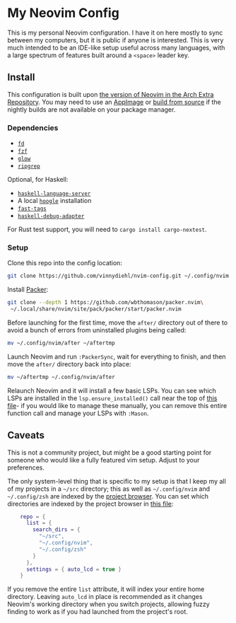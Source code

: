 # My Neovim Config

This is my personal Neovim configuration. I have it on here mostly to sync
between my computers, but it is public if anyone is interested. This is very
much intended to be an IDE-like setup useful across many languages, with a
large spectrum of features built around a `<space>` leader key.

## Install

This configuration is built upon [the version of Neovim in the Arch
Extra Repository](https://archlinux.org/packages/extra/x86_64/neovim/). You may
need to use an [AppImage](https://github.com/neovim/neovim/releases) or [build
from source](https://github.com/neovim/neovim/wiki/Building-Neovim) if the
nightly builds are not available on your package manager.

### Dependencies

 * [`fd`](https://github.com/sharkdp/fd)
 * [`fzf`](https://github.com/junegunn/fzf)
 * [`glow`](https://github.com/charmbracelet/glow)
 * [`ripgrep`](https://github.com/BurntSushi/ripgrep)

Optional, for Haskell:

 * [`haskell-language-server`](https://haskell-language-server.readthedocs.io/en/latest/installation.html)
 * A local [`hoogle`](https://github.com/ndmitchell/hoogle/blob/master/docs/Install.md) installation
 * [`fast-tags`](https://github.com/elaforge/fast-tags)
 * [`haskell-debug-adapter`](https://github.com/phoityne/haskell-debug-adapter/)

For Rust test support, you will need to `cargo install cargo-nextest`.

### Setup

Clone this repo into the config location:

```sh
git clone https://github.com/vinnydiehl/nvim-config.git ~/.config/nvim
```

Install [Packer](https://github.com/wbthomason/packer.nvim):

```sh
git clone --depth 1 https://github.com/wbthomason/packer.nvim\
 ~/.local/share/nvim/site/pack/packer/start/packer.nvim
```

Before launching for the first time, move the `after/` directory out of there
to avoid a bunch of errors from uninstalled plugins being called:

```sh
mv ~/.config/nvim/after ~/aftertmp
```

Launch Neovim and run `:PackerSync`, wait for everything to finish, and then
move the `after/` directory back into place:

```sh
mv ~/aftertmp ~/.config/nvim/after
```

Relaunch Neovim and it will install a few basic LSPs. You can see which LSPs
are installed in the `lsp.ensure_installed()` call near the top of [this
file](https://github.com/vinnydiehl/nvim-config/blob/main/after/plugin/lsp.lua)-
if you would like to manage these manually, you can remove this entire function
call and manage your LSPs with `:Mason`.

## Caveats

This is not a community project, but might be a good starting point for someone
who would like a fully featured vim setup. Adjust to your preferences.

The only system-level thing that is specific to my setup is that I keep my all
of my projects in a `~/src` directory; this as well as `~/.config/nvim` and
`~/.config/zsh` are indexed by the [project
browser](https://github.com/nvim-telescope/telescope-project.nvim). You can
set which directories are indexed by the project browser in [this
file](https://github.com/vinnydiehl/nvim-config/blob/main/after/plugin/telescope.lua):

```lua
    repo = {
      list = {
        search_dirs = {
          "~/src",
          "~/.config/nvim",
          "~/.config/zsh"
        }
      },
      settings = { auto_lcd = true }
    }
```

If you remove the entire `list` attribute, it will index your entire home
directory. Leaving `auto_lcd` in place is recommended as it changes Neovim's
working directory when you switch projects, allowing fuzzy finding to work as
if you had launched from the project's root.
